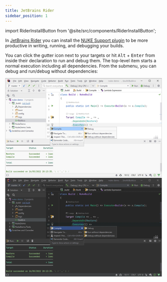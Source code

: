 ```yaml
---
title: JetBrains Rider
sidebar_position: 1
---
```


import RiderInstallButton from '@site/src/components/RiderInstallButton';

<RiderInstallButton
    url="https://plugins.jetbrains.com/plugin/10803-nuke-support"
    pluginId="com.intellij.rider.plugins.nuke"
    event="CDWS3QRP" />

In [JetBrains Rider](https://www.jetbrains.com/rider) you can install the [NUKE Support plugin](https://plugins.jetbrains.com/plugin/10803-nuke-support) to be more productive in writing, running, and debugging your builds.

You can click the gutter icon next to your targets or hit <kbd>Alt</kbd>&nbsp;+&nbsp;<kbd>Enter</kbd> from inside their declaration to run and debug them. The top-level item starts a normal execution including all dependencies. From the submenu, you can debug and run/debug without dependencies:

![JetBrains Rider](rider-win-light.webp#gh-light-mode-only)
![JetBrains Rider](rider-win-dark.webp#gh-dark-mode-only)
